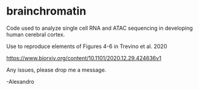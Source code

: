 # brainchromatin
Code used to analyze single cell RNA and ATAC sequencing in developing human cerebral cortex.

Use to reproduce elements of Figures 4-6 in Trevino et al. 2020

https://www.biorxiv.org/content/10.1101/2020.12.29.424636v1

Any issues, please drop me a message. 

-Alexandro
